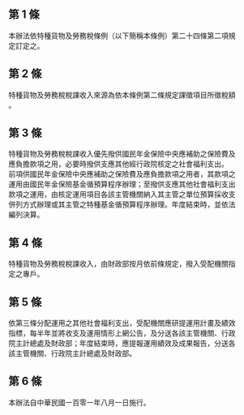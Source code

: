 第 1 條
-------
本辦法依特種貨物及勞務稅條例（以下簡稱本條例）第二十四條第二項規  
定訂定之。

第 2 條
-------
特種貨物及勞務稅稅課收入來源為依本條例第二條規定課徵項目所徵稅額  
。

第 3 條
-------
特種貨物及勞務稅稅課收入優先撥供國民年金保險中央應補助之保險費及  
應負擔款項之用，必要時撥供支應其他經行政院核定之社會福利支出。  
前項供國民年金保險中央應補助之保險費及應負擔款項之用者，其款項之  
運用由國民年金保險基金循預算程序辦理；至撥供支應其他社會福利支出  
款項之運用，由核定運用項目各該主管機關納入其主管之單位預算採收支  
併列方式辦理或其主管之特種基金循預算程序辦理。年度結束時，並依法  
編列決算。

第 4 條
-------
特種貨物及勞務稅稅課收入，由財政部按月依前條規定，撥入受配機關指  
定之專戶。

第 5 條
-------
依第三條分配運用之其他社會福利支出，受配機關應研提運用計畫及績效  
指標，每半年並將收支及運用情形上網公告，及分送各該主管機關、行政  
院主計總處及財政部；年度結束時，應提報運用績效及成果報告，分送各  
該主管機關、行政院主計總處及財政部。

第 6 條
-------
本辦法自中華民國一百零一年八月一日施行。

